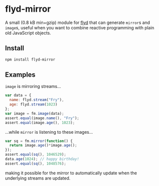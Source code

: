 # flyd-mirror

A small (0.8 kB min+gzip) module for [flyd](https://github.com/paldepind/flyd)
that can generate `mirror`s and `image`s, useful when you want to combine
reactive programming with plain old JavaScript objects.

## Install

```bash
npm install flyd-mirror
```

## Examples

`image` is mirroring streams...

```javascript
var data = {
  name: flyd.stream("Fry"),
  age: flyd.stream(1023)
};
var image = fm.image(data);
assert.equal(image.name(), "Fry");
assert.equal(image.age(), 1023);
```

...while `mirror` is listening to these images...

```javascript
var sq = fm.mirror(function() {
  return image.age()*image.age();
});
assert.equal(sq(), 1046529);
data.age(1024); // happy birthday!
assert.equal(sq(), 1048576);
```

making it possible for the mirror to automatically update when the underlying streams are updated.
